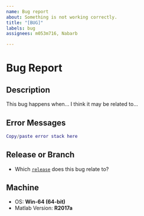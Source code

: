 ```yaml
---
name: Bug report
about: Something is not working correctly.
title: "[BUG]"
labels: bug
assignees: m053m716, Nabarb

---
```


# Bug Report
## Description
This bug happens when...
I think it may be related to...

## Error Messages
```matlab
Copy/paste error stack here
```

## Release or Branch
* Which [`release`](https://github.com/m053m716/ePhys_packages/releases) does this bug relate to?

## Machine
 - OS: **Win-64 (64-bit)**
 - Matlab Version: **R2017a**
